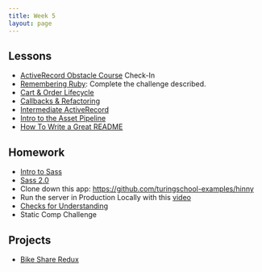```yaml
---
title: Week 5
layout: page
---
```


## Lessons
  - [ActiveRecord Obstacle Course](http://backend.turing.io/module2/misc/active_record_obstacle_course) Check-In
  - [Remembering Ruby](../misc/violations): Complete the challenge described.
  - [Cart & Order Lifecycle](http://backend.turing.io/module2/lessons/cart_implementation)
  - [Callbacks & Refactoring](http://backend.turing.io/module2/lessons/callbacks_and_refactoring)
  - [Intermediate ActiveRecord](http://backend.turing.io/module2/lessons/intermediate_active_record)
  - [Intro to the Asset Pipeline](http://backend.turing.io/module2/lessons/asset_pipeline)
  - [How To Write a Great README](http://backend.turing.io/module2/lessons/how_to_write_a_great_readme)
  

## Homework
  - [Intro to Sass](http://backend.turing.io/module2/lessons/intro_to_sass)
  - [Sass 2.0](http://backend.turing.io/module2/lessons/sass_2.0)
  - Clone down this app: https://github.com/turingschool-examples/hinny
  - Run the server in Production Locally with this [video](https://vimeo.com/255927334)
  - [Checks for Understanding](https://github.com/turingschool/checks-for-understanding/blob/master/module-2/backend/week_five.md)
  - Static Comp Challenge

## Projects

* [Bike Share Redux](http://backend.turing.io/module2/projects/bike-share-redux)
